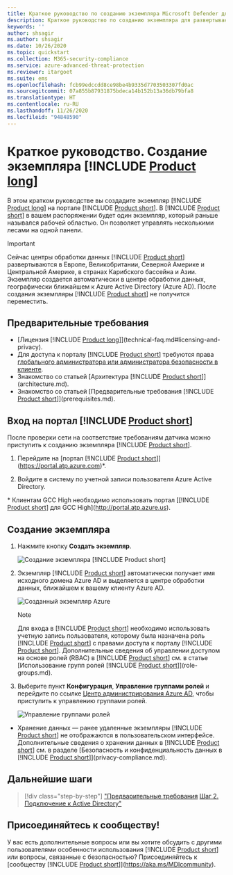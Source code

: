 ```yaml
---
title: Краткое руководство по созданию экземпляра Microsoft Defender для удостоверений
description: Краткое руководство по созданию экземпляра для развертывания Microsoft Defender для удостоверений, что является первым шагом установки Defender для удостоверений.
keywords: ''
author: shsagir
ms.author: shsagir
ms.date: 10/26/2020
ms.topic: quickstart
ms.collection: M365-security-compliance
ms.service: azure-advanced-threat-protection
ms.reviewer: itargoet
ms.suite: ems
ms.openlocfilehash: fcb99edccdd8ce98be4b9335d7703503307fd0ac
ms.sourcegitcommit: 07a855b87931875bdeca14b152b13a36db79bfa8
ms.translationtype: HT
ms.contentlocale: ru-RU
ms.lasthandoff: 11/26/2020
ms.locfileid: "94848590"
---
```

# <a name="quickstart-create-your-product-long-instance"></a>Краткое руководство. Создание экземпляра [!INCLUDE [Product long](includes/product-long.md)]

В этом кратком руководстве вы создадите экземпляр [!INCLUDE [Product long](includes/product-long.md)] на портале [!INCLUDE [Product short](includes/product-short.md)]. В [!INCLUDE [Product short](includes/product-short.md)] в вашем распоряжении будет один экземпляр, который раньше назывался рабочей областью. Он позволяет управлять несколькими лесами на одной панели.

> [!IMPORTANT]
> Сейчас центры обработки данных [!INCLUDE [Product short](includes/product-short.md)] развертываются в Европе, Великобритании, Северной Америке и Центральной Америке, в странах Карибского бассейна и Азии. Экземпляр создается автоматически в центре обработки данных, географически ближайшем к Azure Active Directory (Azure AD). После создания экземпляры [!INCLUDE [Product short](includes/product-short.md)] не получится переместить.

## <a name="prerequisites"></a>Предварительные требования

- [Лицензия [!INCLUDE [Product long](includes/product-long.md)]](technical-faq.md#licensing-and-privacy).
- Для доступа к порталу [!INCLUDE [Product short](includes/product-short.md)] требуются права [глобального администратора или администратора безопасности в клиенте](/azure/active-directory/users-groups-roles/directory-assign-admin-roles#available-roles).
- Знакомство со статьей [Архитектура [!INCLUDE [Product short](includes/product-short.md)]](architecture.md).
- Знакомство со статьей [Предварительные требования [!INCLUDE [Product short](includes/product-short.md)]](prerequisites.md).

## <a name="sign-in-to-the-product-short-portal"></a>Вход на портал [!INCLUDE [Product short](includes/product-short.md)]

После проверки сети на соответствие требованиям датчика можно приступить к созданию экземпляра [!INCLUDE [Product short](includes/product-short.md)].

1. Перейдите на [портал [!INCLUDE [Product short](includes/product-short.md)]](https://portal.atp.azure.com)*.

1. Войдите в систему по учетной записи пользователя Azure Active Directory.

\* Клиентам GCC High необходимо использовать портал [[!INCLUDE [Product short](includes/product-short.md)] для GCC High](http://portal.atp.azure.us).

## <a name="create-your-instance"></a>Создание экземпляра

1. Нажмите кнопку **Создать экземпляр**.

    ![Создание экземпляра [!INCLUDE [Product short](includes/product-short.md)]](media/create-instance.png)

1. Экземпляр [!INCLUDE [Product short](includes/product-short.md)] автоматически получает имя исходного домена Azure AD и выделяется в центре обработки данных, ближайшем к вашему клиенту Azure AD.

    ![Созданный экземпляр Azure](media/instance-created.png)

    > [!NOTE]
    > Для входа в [!INCLUDE [Product short](includes/product-short.md)] необходимо использовать учетную запись пользователя, которому была назначена роль [!INCLUDE [Product short](includes/product-short.md)] с правами доступа к порталу [!INCLUDE [Product short](includes/product-short.md)]. Дополнительные сведения об управлении доступом на основе ролей (RBAC) в [!INCLUDE [Product short](includes/product-short.md)] см. в статье [Использование групп ролей [!INCLUDE [Product short](includes/product-short.md)]](role-groups.md).

1. Выберите пункт **Конфигурация**, **Управление группами ролей** и перейдите по ссылке [Центр администрирования Azure AD](/azure/active-directory/active-directory-assign-admin-roles-azure-portal), чтобы приступить к управлению группами ролей.

    ![Управление группами ролей](media/creation-manage-role-groups.png)

- Хранение данных — ранее удаленные экземпляры [!INCLUDE [Product short](includes/product-short.md)] не отображаются в пользовательском интерфейсе. Дополнительные сведения о хранении данных в [!INCLUDE [Product short](includes/product-short.md)] см. в разделе [Безопасность и конфиденциальность данных в [!INCLUDE [Product short](includes/product-short.md)]](privacy-compliance.md).

## <a name="next-steps"></a>Дальнейшие шаги

> [!div class="step-by-step"]
> ["Предварительные требования](prerequisites.md)
> [Шаг 2. Подключение к Active Directory"](install-step2.md)

## <a name="join-the-community"></a>Присоединяйтесь к сообществу!

У вас есть дополнительные вопросы или вы хотите обсудить с другими пользователями особенности использования [!INCLUDE [Product short](includes/product-short.md)] или вопросы, связанные с безопасностью? Присоединяйтесь к [сообществу [!INCLUDE [Product short](includes/product-short.md)]](https://aka.ms/MDIcommunity).
